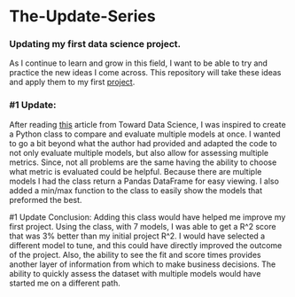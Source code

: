 # The-Update-Series
### Updating my first data science project.

As I continue to learn and grow in this field, I want to be able to try and practice the new ideas I come across. This repository will take these ideas and apply them to my first [project](https://github.com/laffertybrian/food-sales-predictions).

### #1 Update:
  
After reading [this](https://towardsdatascience.com/benchmarking-machine-learning-models-with-cross-validation-and-matplotlib-in-python-4957a41149e) article from Toward Data Science, I was inspired to create a Python class to compare and evaluate multiple models at once. I wanted to go a bit beyond what the author had provided and adapted the code to not only evaluate multiple models, but also allow for assessing multiple metrics. Since, not all problems are the same having the ability to choose what metric is evaluated could be helpful. Because there are multiple models I had the class return a Pandas DataFrame for easy viewing. I also added a min/max function to the class to easily show the models that preformed the best. 

#1 Update Conclusion: Adding this class would have helped me improve my first project. Using the class, with 7 models, I was able to get a R^2 score that was 3% better than my initial project R^2. I would have selected a different model to tune, and this could have directly improved the outcome of the project. Also, the ability to see the fit and score times provides another layer of information from which to make business decisions. The ability to quickly assess the dataset with multiple models would have started me on a different path.
